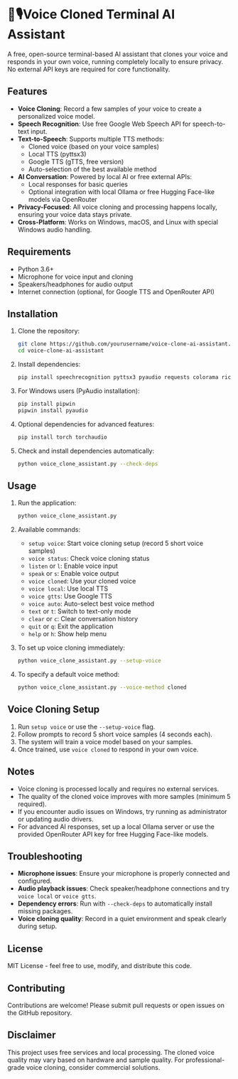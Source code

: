 # 🧠🎙️Voice Cloned Terminal AI Assistant

A free, open-source terminal-based AI assistant that clones your voice and responds in your own voice, running completely locally to ensure privacy. No external API keys are required for core functionality.

## Features
- **Voice Cloning**: Record a few samples of your voice to create a personalized voice model.
- **Speech Recognition**: Use free Google Web Speech API for speech-to-text input.
- **Text-to-Speech**: Supports multiple TTS methods:
  - Cloned voice (based on your voice samples)
  - Local TTS (pyttsx3)
  - Google TTS (gTTS, free version)
  - Auto-selection of the best available method
- **AI Conversation**: Powered by local AI or free external APIs:
  - Local responses for basic queries
  - Optional integration with local Ollama or free Hugging Face-like models via OpenRouter
- **Privacy-Focused**: All voice cloning and processing happens locally, ensuring your voice data stays private.
- **Cross-Platform**: Works on Windows, macOS, and Linux with special Windows audio handling.

## Requirements
- Python 3.6+
- Microphone for voice input and cloning
- Speakers/headphones for audio output
- Internet connection (optional, for Google TTS and OpenRouter API)

## Installation
1. Clone the repository:
   ```bash
   git clone https://github.com/yourusername/voice-clone-ai-assistant.git
   cd voice-clone-ai-assistant
   ```

2. Install dependencies:
   ```bash
   pip install speechrecognition pyttsx3 pyaudio requests colorama rich gtts pygame librosa soundfile numpy scipy scikit-learn joblib
   ```

3. For Windows users (PyAudio installation):
   ```bash
   pip install pipwin
   pipwin install pyaudio
   ```

4. Optional dependencies for advanced features:
   ```bash
   pip install torch torchaudio
   ```

5. Check and install dependencies automatically:
   ```bash
   python voice_clone_assistant.py --check-deps
   ```

## Usage
1. Run the application:
   ```bash
   python voice_clone_assistant.py
   ```

2. Available commands:
   - `setup voice`: Start voice cloning setup (record 5 short voice samples)
   - `voice status`: Check voice cloning status
   - `listen` or `l`: Enable voice input
   - `speak` or `s`: Enable voice output
   - `voice cloned`: Use your cloned voice
   - `voice local`: Use local TTS
   - `voice gtts`: Use Google TTS
   - `voice auto`: Auto-select best voice method
   - `text` or `t`: Switch to text-only mode
   - `clear` or `c`: Clear conversation history
   - `quit` or `q`: Exit the application
   - `help` or `h`: Show help menu

3. To set up voice cloning immediately:
   ```bash
   python voice_clone_assistant.py --setup-voice
   ```

4. To specify a default voice method:
   ```bash
   python voice_clone_assistant.py --voice-method cloned
   ```

## Voice Cloning Setup
1. Run `setup voice` or use the `--setup-voice` flag.
2. Follow prompts to record 5 short voice samples (4 seconds each).
3. The system will train a voice model based on your samples.
4. Once trained, use `voice cloned` to respond in your own voice.

## Notes
- Voice cloning is processed locally and requires no external services.
- The quality of the cloned voice improves with more samples (minimum 5 required).
- If you encounter audio issues on Windows, try running as administrator or updating audio drivers.
- For advanced AI responses, set up a local Ollama server or use the provided OpenRouter API key for free Hugging Face-like models.

## Troubleshooting
- **Microphone issues**: Ensure your microphone is properly connected and configured.
- **Audio playback issues**: Check speaker/headphone connections and try `voice local` or `voice gtts`.
- **Dependency errors**: Run with `--check-deps` to automatically install missing packages.
- **Voice cloning quality**: Record in a quiet environment and speak clearly during setup.

## License
MIT License - feel free to use, modify, and distribute this code.

## Contributing
Contributions are welcome! Please submit pull requests or open issues on the GitHub repository.

## Disclaimer
This project uses free services and local processing. The cloned voice quality may vary based on hardware and sample quality. For professional-grade voice cloning, consider commercial solutions.
